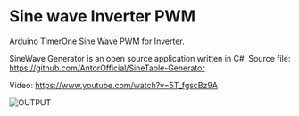 # Sine wave Inverter PWM
Arduino TimerOne Sine Wave PWM for Inverter.

SineWave Generator is an open source application written in C#.
Source file: https://github.com/AntorOfficial/SineTable-Generator

Video: https://www.youtube.com/watch?v=5T_fgscBz9A

![OUTPUT](https://github.com/AntorOfficial/Sine-wave-Inverter-PWM/blob/master/Capture.PNG)
